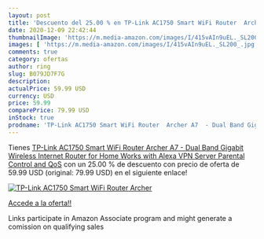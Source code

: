 ```yaml
---
layout: post
title: 'Descuento del 25.00 % en TP-Link AC1750 Smart WiFi Router  Archer'
date: 2020-12-09 22:42:44
thumbnailImage: 'https://m.media-amazon.com/images/I/415vAIn9uEL._SL200_.jpg'
images: [ 'https://m.media-amazon.com/images/I/415vAIn9uEL._SL200_.jpg' ]
comments: true
category: ofertas
author: ring
slug: B079JD7F7G
description:
actualPrice: 59.99 USD
currency: USD
price: 59.99
comparePrice: 79.99 USD
inStock: true
prodname: 'TP-Link AC1750 Smart WiFi Router  Archer A7  - Dual Band Gigabit Wireless Internet Router for Home  Works with Alexa  VPN Server  Parental Control and QoS'
---
```


Tienes [TP-Link AC1750 Smart WiFi Router  Archer A7  - Dual Band Gigabit Wireless Internet Router for Home  Works with Alexa  VPN Server  Parental Control and QoS](https://www.amazon.com/dp/B079JD7F7G/?tag=tolees-20) con un 25.00 % de descuento con precio de oferta de 59.99 USD (original: 79.99 USD) en el siguiente enlace!

[![TP-Link AC1750 Smart WiFi Router  Archer](https://m.media-amazon.com/images/I/415vAIn9uEL._SL200_.jpg)](https://www.amazon.com/dp/B079JD7F7G/?tag=tolees-20)

[Accede a la oferta!!](https://www.amazon.com/dp/B079JD7F7G/?tag=tolees-20)

Links participate in Amazon Associate program and might generate a comission on qualifying sales


